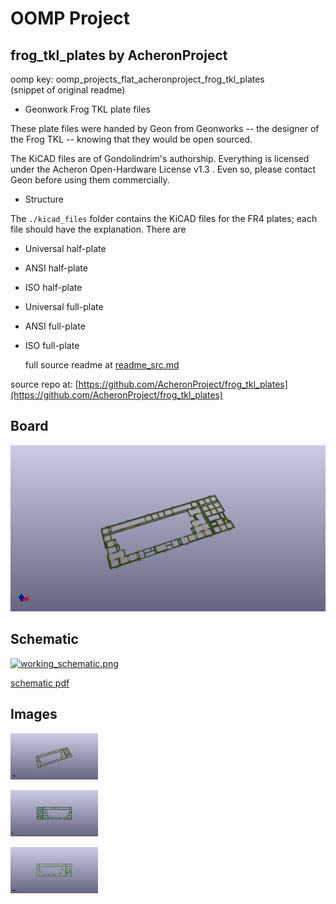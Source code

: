 # OOMP Project  
## frog_tkl_plates  by AcheronProject  
  
oomp key: oomp_projects_flat_acheronproject_frog_tkl_plates  
(snippet of original readme)  
  
- Geonwork Frog TKL plate files  
  
These plate files were handed by Geon from Geonworks -- the designer of the Frog TKL -- knowing that they would be open sourced.  
  
The KiCAD files are of Gondolindrim's authorship. Everything is licensed under the Acheron Open-Hardware License v1.3 . Even so, please contact Geon before using them commercially.  
  
- Structure  
  
The ```./kicad_files``` folder contains the KiCAD files for the FR4 plates; each file should have the explanation. There are   
  
- Universal half-plate  
- ANSI half-plate  
- ISO half-plate  
- Universal full-plate  
- ANSI full-plate  
- ISO full-plate  
  
  full source readme at [readme_src.md](readme_src.md)  
  
source repo at: [https://github.com/AcheronProject/frog_tkl_plates](https://github.com/AcheronProject/frog_tkl_plates)  
## Board  
  
[![working_3d.png](working_3d_600.png)](working_3d.png)  
## Schematic  
  
[![working_schematic.png](working_schematic_600.png)](working_schematic.png)  
  
[schematic pdf](working_schematic.pdf)  
## Images  
  
[![working_3d.png](working_3d_140.png)](working_3d.png)  
  
[![working_3d_back.png](working_3d_back_140.png)](working_3d_back.png)  
  
[![working_3d_front.png](working_3d_front_140.png)](working_3d_front.png)  

